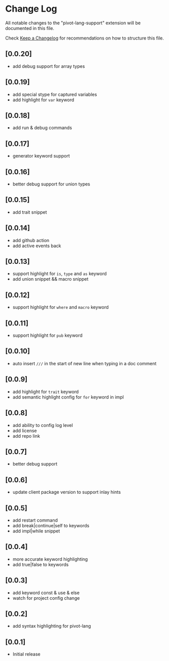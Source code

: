 # Change Log

All notable changes to the "pivot-lang-support" extension will be documented in this file.

Check [Keep a Changelog](http://keepachangelog.com/) for recommendations on how to structure this file.

## [0.0.20]

- add debug support for array types

## [0.0.19]

- add special stype for captured variables
- add highlight for `var` keyword

## [0.0.18]

- add run & debug commands

## [0.0.17]

- generator keyword support

## [0.0.16]

- better debug support for union types

## [0.0.15]

- add trait snippet

## [0.0.14]

- add github action
- add active events back

## [0.0.13]

- support highlight for `is`, `type` and `as` keyword
- add union snippet && macro snippet

## [0.0.12]

- support highlight for `where` and `macro` keyword

## [0.0.11]

- support highlight for `pub` keyword

## [0.0.10]

- auto insert `///` in the start of new line when typing in a doc comment

## [0.0.9]

- add highlight for `trait` keyword
- add semantic highlight config for `for` keyword in impl

## [0.0.8]

- add ability to config log level
- add license
- add repo link

## [0.0.7]

- better debug support

## [0.0.6]

- update client package version to support inlay hints

## [0.0.5]

- add restart command
- add break|continue|self to keywords
- add impl|while snippet

## [0.0.4]

- more accurate keyword highlighting
- add true|false to keywords

## [0.0.3]

- add keyword const & use & else
- watch for project config change

## [0.0.2]

- add syntax highlighting for pivot-lang

## [0.0.1]

- Initial release
